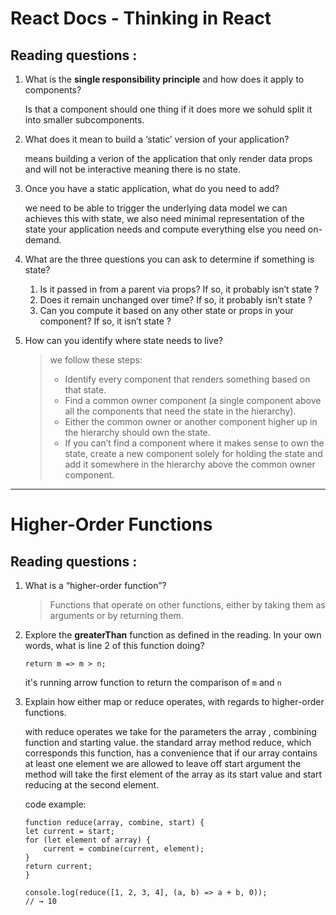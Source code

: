 # React Docs - Thinking in React

## Reading questions :

1. What is the **single responsibility principle** and how does it apply to components?

    Is that a component should one thing if it does more we sohuld split it into smaller subcomponents.

2. What does it mean to build a ‘static’ version of your application?

    means building a verion of the application that only render data props and will not be interactive meaning there is no state.

3. Once you have a static application, what do you need to add?

    we need to be able to trigger the underlying data model we can achieves this with state, we also need minimal representation of the state your application needs and compute everything else you need on-demand. 

4. What are the three questions you can ask to determine if something is state?
    1. Is it passed in from a parent via props? If so, it probably isn’t state ?
    2. Does it remain unchanged over time? If so, it probably isn’t state ?
    3. Can you compute it based on any other state or props in your component? If so, it isn’t state ?


5. How can you identify where state needs to live?

    > we follow these steps:
    >* Identify every component that renders something based on that state.
    >* Find a common owner component (a single component above all the components that need the state in the hierarchy).
    >* Either the common owner or another component higher up in the hierarchy should own the state.
    >* If you can’t find a component where it makes sense to own the state, create a new component solely for holding the state and add it somewhere in the hierarchy above the common owner component.

***

# Higher-Order Functions

## Reading questions :

1. What is a “higher-order function”?

    > Functions that operate on other functions, either by taking them as arguments or by returning them.

2. Explore the **greaterThan** function as defined in the reading. In your own words, what is line 2 of this function doing?
    ```
    return m => m > n;
    ```
    it's running arrow function to return the comparison of ```m``` and ```n```

3. Explain how either map or reduce operates, with regards to higher-order functions.

    with reduce operates we take for the parameters the array , combining function and starting value. the standard array method reduce, which corresponds this function, has a convenience that if our array contains at least one element we are allowed to leave off start argument the method will take the first element of the array as its start value and start reducing at the second element.

    code example:
    ```
    function reduce(array, combine, start) {
    let current = start;
    for (let element of array) {
        current = combine(current, element);
    }
    return current;
    }

    console.log(reduce([1, 2, 3, 4], (a, b) => a + b, 0));
    // → 10
    ```